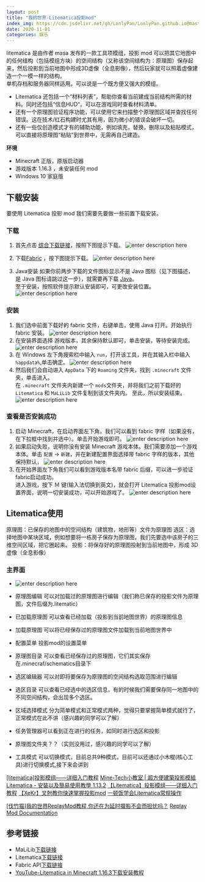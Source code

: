 ```yaml
---
layout: post
title: "我的世界-Litematica投影mod"
index_img: https://cdn.jsdelivr.net/gh/LonlyPan/LonlyPan.github.io@master/hexo_images/我的世界-Litematica投影mod/minecraft_logo_icon_168974.png
date: 2020-11-01
categories: 娱乐
---
```


litematica 是由作者 masa 发布的一款工具项模组，投影 mod 可以把其它地图中的任何结构（包括模组方块）的空间结构（又称该空间结构为：原理图）保存起来，然后投影到当前地图中形成3D虚像（全息影像），然后玩家就可以照着虚像建造一个一模一样的结构。  
单机存档和服务器同样适用，可以说是一个既方便又强大的模组。

- Litematica 还包括一个“材料列表”，帮助你查看当前建成当前结构所需的材料。同时还包括“信息HUD“，可以在游戏同时查看材料清单。  
- 还有一个原理图验证程序功能，可以使用它来扫描整个原理图区域并查找任何错误。这在技术/红石构建时尤其有用，因为微小的错误会破坏一切。  
- 还有一些仅创造模式才有的辅助功能，例如填充，替换，删除以及粘贴模式，可以直接将原理图“粘贴”到世界中，无需再自己建造。  

<!--more-->

**环境**
- Minecraft 正版，原版启动器
- 游戏版本 1.16.3 ，未安装任何 mod
- Windows 10 家庭版


## 下载安装

要使用 Litematica 投影 mod 我们需要先要做一些前置下载安装。

### 下载

1. 首先点击 [综合下载链接](https://pena2.dy.fi/tmp/minecraft/mods/client_mods/?mcver=All)，按照下图提示下载。
![enter description here](https://cdn.jsdelivr.net/gh/LonlyPan/LonlyPan.github.io@master/hexo_images/我的世界-Litematica投影mod/Litematica-MaLiLib下载.png)

2. 下载[Fabric](https://fabricmc.net/use/) ，按下图提示下载。
![enter description here](https://cdn.jsdelivr.net/gh/LonlyPan/LonlyPan.github.io@master/hexo_images/我的世界-Litematica投影mod/Fabric下载.png)

3. Java安装
如果你前两步下载的文件图标显示不是 Java 图标（见下图描述，是 Java 图标请跳过这一步），就需要再下载 [Java](https://java.com/zh-CN/download/)。  
至于安装，按照软件提示默认安装即可，可更改安装位置。  
![enter description here](https://cdn.jsdelivr.net/gh/LonlyPan/LonlyPan.github.io@master/hexo_images/我的世界-Litematica投影mod/isJava.png)


### 安装

1. 我们选中前面下载好的 fabric 文件，右键单击，使用 Java 打开。开始执行 fabric 安装。
![enter description here](https://cdn.jsdelivr.net/gh/LonlyPan/LonlyPan.github.io@master/hexo_images/我的世界-Litematica投影mod/fabric安装.png)
2. 在安装界面选择 游戏版本，其余保持默认即可，单击安装，等待安装完成。
![enter description here](https://cdn.jsdelivr.net/gh/LonlyPan/LonlyPan.github.io@master/hexo_images/我的世界-Litematica投影mod/fabric安装2.png)
3. 在 Windows 左下角搜索栏中输入 `run`，打开该工具，并在其输入栏中输入 `%appdata%`,单击确定。
![enter description here](https://cdn.jsdelivr.net/gh/LonlyPan/LonlyPan.github.io@master/hexo_images/我的世界-Litematica投影mod/appdata.png)
5. 然后我们会自动进入 `AppData` 下的 `Roaming` 文件夹，找到 `.minecraft` 文件夹，单击进入。  
在 `.minecraft` 文件夹内新建一个 `mods`文件夹，并将我们之前下载好的 `Litematica` 和 `MaLiLib` 文件复制到该文件夹内。
至此，所以安装结束。
![enter description here](https://cdn.jsdelivr.net/gh/LonlyPan/LonlyPan.github.io@master/hexo_images/我的世界-Litematica投影mod/复制文件.png)

### 查看是否安装成功

1. 启动 Minecraft，在启动界面左下角，我们可以看到 fabric 字样（如果没有，在下拉框中找到并选中）。单击开始游戏即可。
![enter description here](https://cdn.jsdelivr.net/gh/LonlyPan/LonlyPan.github.io@master/hexo_images/我的世界-Litematica投影mod/开始游戏.png)
2. 如果启动失败，说明你没有安装 Minecraft 游戏本体。我们需要添加一个游戏本体。单击 `配置` -> `新建`，并在新建配置界面选择带 fabric 字样的版本，其他保持默认，
![enter description here](https://cdn.jsdelivr.net/gh/LonlyPan/LonlyPan.github.io@master/hexo_images/我的世界-Litematica投影mod/新建存档.png)
3. 在开始界面左下角我们可以看到游戏版本名带 fabric 后缀，可以进一步验证fabric启动成功。  
进入游戏，按下 Ｍ 键(输入法切换到英文)，就会打开  Litematica 投影mod设置界面，说明一切安装成功，可以开始游戏了。
![enter description here](https://cdn.jsdelivr.net/gh/LonlyPan/LonlyPan.github.io@master/hexo_images/我的世界-Litematica投影mod/M.png)

## Litematica使用

原理图：已保存的地图中的空间结构（建筑物，地形等）文件为原理图
选区：选择地图中某块区域，例如想要将一栋房子保存为原理图，我们先要选中该房子的三维空间区域，把它圈起来。
投影：将保存好的原理图投射到当前地图中，形成 3D虚像（全息影像）

### 主界面

- ![enter description here](https://cdn.jsdelivr.net/gh/LonlyPan/LonlyPan.github.io@master/hexo_images/我的世界-Litematica投影mod/主界面.png)

- 原理图编辑 可以对加载过的原理图进行编辑（我们称已保存的投影文件为原理图，文件后缀为.litematic）
- 已加载原理图 可以查看已经加载（投影到当前地图世界）的原理图信息
- 加载原理图 可以将已经保存过的原理图文件加载到当前地图世界中
- 配置菜单 投影mod的设置菜单
- 原理图目录 可以查看已经保存过的原理图，它们其实保存在.minecraf/schematics目录下
- 选区编辑器 可以对即将要保存为原理图的空间结构选取范围进行编辑
- 选区目录 可以查看已经选中的选区信息，有的时候我们需要保存同一地图中的不同空间结构，会出现多个选区。
- 区域选择模式 分为简单模式和正常模式两种，觉得只要掌握简单模式就行了，正常模式在此不讲（感兴趣的同学可以了解）
- 任务管理器可以看到正在进行的任务，如同时进行选区和投影
- 原理图文件夹？？（实则没用过，感兴趣的同学可以了解）
- 工具模式 可以切换模式，目前总共9种模式，目前可以还通过小木棍(核心工具)进行切换模式,接下来会讲到






 [\[litematica\]投影模组——详细入门教程](https://www.mcbbs.net/thread-906442-1-1.html)
[Mine-Tech小教室 | 超方便建築投影模組 Litematica - 安裝以及簡易使用教學 1.13.2](https://www.youtube.com/watch?v=-SKru_EruIk)
[【Litematica】投影模组——详细入门教程](https://tieba.baidu.com/p/6230849633)
[【XeKr】叉尅教你快速掌握投影mod](https://www.bilibili.com/video/BV1DJ411X78m/?spm_id_from=333.788.videocard.7)
[一顿饭学会Litematica常规操作](https://www.bilibili.com/video/BV1yk4y1y7Cj)

[\[伐竹猫\]我的世界ReplayMod教程,你还在为延时摄影不会而担忧吗？](https://www.bilibili.com/video/BV1D54y197U2)
[Replay Mod Documentation](https://www.replaymod.com/docs.9af5629/)
## 参考链接

- MaLiLib[下载链接](https://www.curseforge.com/minecraft/mc-mods/malilib)
- Litematica[下载链接](https://www.curseforge.com/minecraft/mc-mods/litematica)
- Fabric API[下载链接](https://www.curseforge.com/minecraft/mc-mods/fabric-api/download/3097415)
- [YouTube-Litematica in Minecraft 1.16.3下载安装教程](https://www.youtube.com/watch?v=q1q33tiJNCw)


